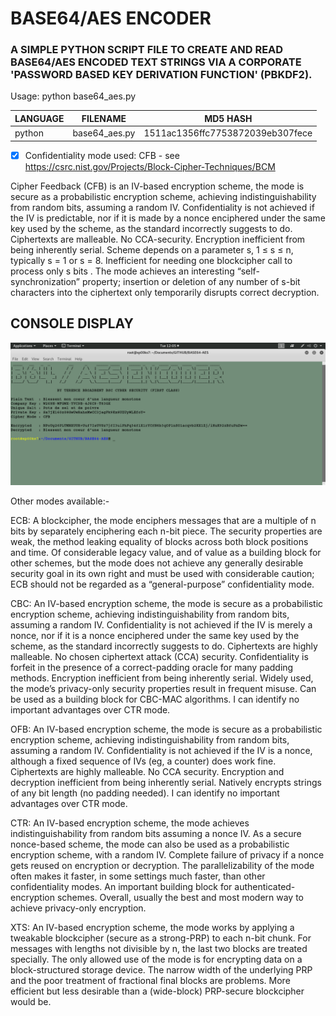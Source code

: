 # BASE64/AES ENCODER
### A SIMPLE PYTHON SCRIPT FILE TO CREATE AND READ BASE64/AES ENCODED TEXT STRINGS VIA A CORPORATE 'PASSWORD BASED KEY DERIVATION FUNCTION' (PBKDF2).
Usage: python base64_aes.py

| LANGUAGE | FILENAME      | MD5 HASH                         |
|------    |------         | -------                          |
| python   | base64_aes.py | 1511ac1356ffc7753872039eb307fece |

-[x] Confidentiality mode used: CFB - see https://csrc.nist.gov/Projects/Block-Cipher-Techniques/BCM

Cipher Feedback (CFB) is an IV-based encryption scheme, the mode is secure as a probabilistic encryption scheme, achieving indistinguishability from random bits, assuming a random IV. Confidentiality is not achieved if the IV is predictable, nor if it is made by a nonce enciphered under the same key used by the scheme, as the standard incorrectly suggests to do. Ciphertexts are malleable. No CCA-security. Encryption inefficient from being inherently serial. Scheme depends on a parameter s, 1 ≤ s ≤ n, typically s = 1 or s = 8. Inefficient for needing one blockcipher call to process only s bits . The mode achieves an interesting “self-synchronization” property; insertion or deletion of any number of s-bit characters into the ciphertext only temporarily disrupts correct decryption.

## CONSOLE DISPLAY
![Screenshot](picture1.png)	

Other modes available:-

ECB: A blockcipher, the mode enciphers messages that are a multiple of n bits by separately enciphering each n-bit piece. The security properties are weak, the method leaking equality of blocks across both block positions and time. Of considerable legacy value, and of value as a building block for other schemes, but the mode does not achieve any generally desirable security goal in its own right and must be used with considerable caution; ECB should not be regarded as a “general-purpose” confidentiality mode.

CBC: An IV-based encryption scheme, the mode is secure as a probabilistic encryption scheme, achieving indistinguishability from random bits, assuming a random IV. Confidentiality is not achieved if the IV is merely a nonce, nor if it is a nonce enciphered under the same key used by the scheme, as the standard incorrectly suggests to do. Ciphertexts are highly malleable. No chosen ciphertext attack (CCA) security. Confidentiality is forfeit in the presence of a correct-padding oracle for many padding methods. Encryption inefficient from being inherently serial. Widely used, the mode’s privacy-only security properties result in frequent misuse. Can be used as a building block for CBC-MAC algorithms. I can identify no important advantages over CTR mode.

OFB: An IV-based encryption scheme, the mode is secure as a probabilistic encryption scheme, achieving indistinguishability from random bits, assuming a random IV. Confidentiality is not achieved if the IV is a nonce, although a fixed sequence of IVs (eg, a counter) does work fine. Ciphertexts are highly malleable. No CCA security. Encryption and decryption inefficient from being inherently serial. Natively encrypts strings of any bit length (no padding needed). I can identify no important advantages over CTR mode.

CTR: An IV-based encryption scheme, the mode achieves indistinguishability from random bits assuming a nonce IV. As a secure nonce-based scheme, the mode can also be used as a probabilistic encryption scheme, with a random IV. Complete failure of privacy if a nonce gets reused on encryption or decryption. The parallelizability of the mode often makes it faster, in some settings much faster, than other confidentiality modes. An important building block for authenticated-encryption schemes. Overall, usually the best and most modern way to achieve privacy-only encryption.

XTS: An IV-based encryption scheme, the mode works by applying a tweakable blockcipher (secure as a strong-PRP) to each n-bit chunk. For messages with lengths not divisible by n, the last two blocks are treated specially. The only allowed use of the mode is for encrypting data on a block-structured storage device. The narrow width of the underlying PRP and the poor treatment of fractional final blocks are problems. More efficient but less desirable than a (wide-block) PRP-secure blockcipher would be.
